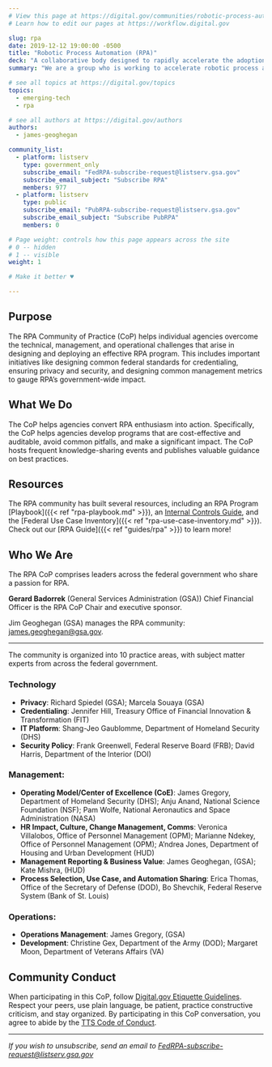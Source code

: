 ```yaml
---
# View this page at https://digital.gov/communities/robotic-process-automation-rpa
# Learn how to edit our pages at https://workflow.digital.gov

slug: rpa
date: 2019-12-12 19:00:00 -0500
title: "Robotic Process Automation (RPA)"
deck: "A collaborative body designed to rapidly accelerate the adoption of RPA technology across the federal government"
summary: "We are a group who is working to accelerate robotic process automation (RPA) adoption in the federal government."

# see all topics at https://digital.gov/topics
topics:
  - emerging-tech
  - rpa

# see all authors at https://digital.gov/authors
authors:
  - james-geoghegan

community_list:
  - platform: listserv
    type: government_only
    subscribe_email: "FedRPA-subscribe-request@listserv.gsa.gov"
    subscribe_email_subject: "Subscribe RPA"
    members: 977
  - platform: listserv
    type: public
    subscribe_email: "PubRPA-subscribe-request@listserv.gsa.gov"
    subscribe_email_subject: "Subscribe PubRPA"
    members: 0

# Page weight: controls how this page appears across the site
# 0 -- hidden
# 1 -- visible
weight: 1

# Make it better ♥

---
```


## Purpose

The RPA Community of Practice (CoP) helps individual agencies overcome the technical, management, and operational challenges that arise in designing and deploying an effective RPA program. This includes important initiatives like designing common federal standards for credentialing, ensuring privacy and security, and designing common management metrics to gauge RPA’s government-wide impact.

## What We Do

The CoP helps agencies convert RPA enthusiasm into action. Specifically, the CoP helps agencies develop programs that are cost-effective and auditable, avoid common pitfalls, and make a significant impact. The CoP hosts frequent knowledge-sharing events and publishes valuable guidance on best practices.

## Resources

The RPA community has built several resources, including an RPA Program [Playbook]({{< ref "rpa-playbook.md" >}}), an [Internal Controls Guide](https://digital.gov/pdf/rpa-playbook-ic-addendum-v1.0.pdf), and the [Federal Use Case Inventory]({{< ref "rpa-use-case-inventory.md" >}}). Check out our [RPA Guide]({{< ref "guides/rpa" >}}) to learn more!

## Who We Are  

The RPA CoP comprises  leaders across the federal government who share a passion for RPA.

**Gerard Badorrek** (General Services Administration (GSA)) Chief Financial Officer is the  RPA CoP Chair and executive sponsor.

Jim Geoghegan (GSA) manages the RPA community: [james.geoghegan@gsa.gov](mailto:james.geoghegan@gsa.gov).

---

The community is organized into 10 practice areas, with subject matter experts from across the federal government.

### Technology

- **Privacy**: Richard Spiedel (GSA); Marcela Souaya (GSA)
- **Credentialing**: Jennifer Hill, Treasury Office of Financial Innovation & Transformation (FIT)
- **IT Platform**: Shang-Jeo Gaublomme, Department of Homeland Security (DHS)
- **Security Policy**: Frank Greenwell, Federal Reserve Board (FRB); David Harris, Department of the Interior (DOI)

### Management:

- **Operating Model/Center of Excellence (CoE)**: James Gregory, Department of Homeland Security (DHS); Anju Anand, National Science Foundation (NSF); Pam Wolfe, National Aeronautics and Space Administration (NASA)
- **HR Impact, Culture, Change Management, Comms**: Veronica Villalobos, Office of Personnel Management (OPM); Marianne Ndekey, Office of Personnel Management (OPM); A’ndrea Jones, Department of Housing and Urban Development (HUD)
- **Management Reporting & Business Value**: James Geoghegan, (GSA); Kate Mishra, (HUD)
- **Process Selection, Use Case, and Automation Sharing**: Erica Thomas, Office of the Secretary of Defense (DOD), Bo Shevchik, Federal Reserve System (Bank of St. Louis)

### Operations:

- **Operations Management**: James Gregory, (GSA)
- **Development**: Christine Gex, Department of the Army (DOD); Margaret Moon, Department of Veterans Affairs (VA)


## Community Conduct
When participating in this CoP, follow [Digital.gov Etiquette Guidelines](https://digital.gov/communities/manage-your-subscription/). Respect your peers, use plain language, be patient, practice constructive criticism, and stay organized. By participating in this CoP conversation, you agree to abide by the [TTS Code of Conduct](https://handbook.tts.gsa.gov/code-of-conduct/).

---

_If you wish to unsubscribe, send an email to [FedRPA-subscribe-request@listserv.gsa.gov](mailto:FedRPA-subscribe-request@listserv.gsa.gov)_

